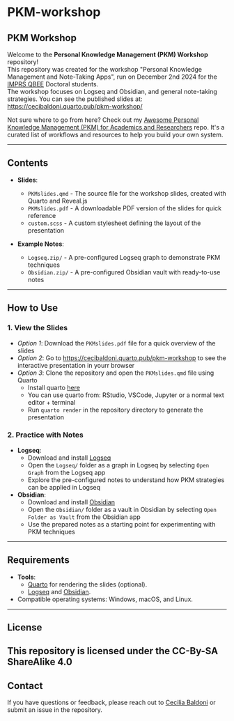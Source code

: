 # PKM-workshop

## PKM Workshop

Welcome to the **Personal Knowledge Management (PKM) Workshop** repository! <br>
This repository was created for the workshop "Personal Knowledge Management and Note-Taking Apps", run on December 2nd 2024 for the [IMPRS QBEE](https://imprs-qbee.mpg.de/) Doctoral students. <br>
The workshop focuses on Logseq and Obsidian, and general note-taking strategies. You can see the published slides at: https://cecibaldoni.quarto.pub/pkm-workshop/

Not sure where to go from here?
    Check out my [Awesome Personal Knowledge Management (PKM) for Academics and Researchers](https://github.com/cecibaldoni/awesome-PKM-for-academics) repo.
    It's a curated list of workflows and resources to help you build your own system.

---

## Contents

- **Slides**: 
  - `PKMslides.qmd` - The source file for the workshop slides, created with Quarto and Reveal.js
  - `PKMslides.pdf` - A downloadable PDF version of the slides for quick reference
  - `custom.scss` - A custom stylesheet defining the layout of the presentation

- **Example Notes**: 
  - `Logseq.zip/` - A pre-configured Logseq graph to demonstrate PKM techniques
  - `Obsidian.zip/` - A pre-configured Obsidian vault with ready-to-use notes

---

## How to Use

### **1. View the Slides**
- *Option 1*: Download the `PKMslides.pdf` file for a quick overview of the slides
- *Option 2*: Go to https://cecibaldoni.quarto.pub/pkm-workshop to see the interactive presentation in yourr browser
- *Option 3*: Clone the repository and open the `PKMslides.qmd` file using Quarto
  - Install quarto [here](https://quarto.org/docs/get-started/)
  - You can use quarto from: RStudio, VSCode, Jupyter or a normal text editor + terminal
  - Run `quarto render` in the repository directory to generate the presentation

### **2. Practice with Notes**
- **Logseq**:
  - Download and install [Logseq](https://logseq.com/)
  - Open the `Logseq/` folder as a graph in Logseq by selecting `Open Graph` from the Logseq app
  - Explore the pre-configured notes to understand how PKM strategies can be applied in Logseq
- **Obsidian**:
  - Download and install [Obsidian](https://obsidian.md/)
  - Open the `Obsidian/` folder as a vault in Obsidian by selecting `Open Folder as Vault` from the Obsidian app
  - Use the prepared notes as a starting point for experimenting with PKM techniques

---

## Requirements

- **Tools**:
  - [Quarto](https://quarto.org/docs/get-started/) for rendering the slides (optional).
  - [Logseq](https://logseq.com/) and [Obsidian](https://obsidian.md/).
- Compatible operating systems: Windows, macOS, and Linux.

---

## License

This repository is licensed under the CC-By-SA ShareAlike 4.0
---

## Contact

If you have questions or feedback, please reach out to [Cecilia Baldoni](cbaldoni@ab.mpg.de) or submit an issue in the repository.
